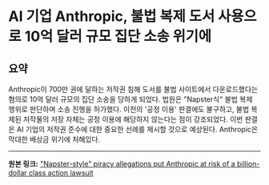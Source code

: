 # AI 기업 Anthropic, 불법 복제 도서 사용으로 10억 달러 규모 집단 소송 위기에

## 요약
Anthropic이 700만 권에 달하는 저작권 침해 도서를 불법 사이트에서 다운로드했다는 혐의로 10억 달러 규모의 집단 소송을 당하게 되었다.  법원은  "Napster식" 불법 복제 행위로 판단하며 소송 진행을 허가했다.  이전의 '공정 이용' 판결에도 불구하고, 불법 복제된 저작물의 저장 자체는 공정 이용에 해당하지 않는다는 점이 강조되었다.  이번 판결은 AI 기업의 저작권 준수에 대한 중요한 선례를 제시할 것으로 예상된다.  Anthropic은 막대한 배상금 위기에 처해있다.

---

**원본 링크:** ["Napster-style" piracy allegations put Anthropic at risk of a billion-dollar class action lawsuit](https://the-decoder.com/napster-style-piracy-allegations-put-anthropic-at-risk-of-a-billion-dollar-class-action-lawsuit/)
